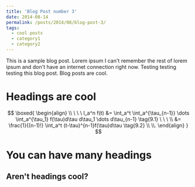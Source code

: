 ```yaml
---
title: 'Blog Post number 3'
date: 2014-08-14
permalink: /posts/2014/08/blog-post-3/
tags:
  - cool posts
  - category1
  - category2
---
```


This is a sample blog post. Lorem ipsum I can't remember the rest of lorem ipsum and don't have an internet connection right now. Testing testing testing this blog post. Blog posts are cool. 

Headings are cool
======

$$
\boxed{
\begin{align}
\\
\ \ \ I_a^n f(t) &= \int_a^t \int_a^{\tau_{n-1}} \dots \int_a^{\tau_1} f(\tau)d\tau d\tau_1 \dots d\tau_{n-1} \tag{9.1} \ \ \ \\
&= \frac{1}{(n-1)!} \int_a^t (t-\tau)^{n-1}f(\tau)d\tau \tag{9.2} \\
\\.
\end{align}
}
$$

You can have many headings
======

Aren't headings cool?
------
